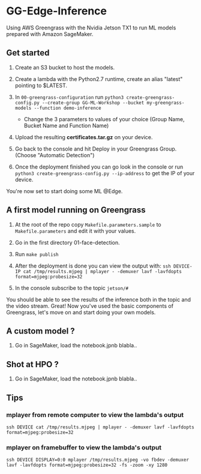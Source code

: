 # GG-Edge-Inference

Using AWS Greengrass with the Nvidia Jetson TX1 to run ML models prepared with Amazon SageMaker.

## Get started

1. Create an S3 bucket to host the models.

1. Create a lambda with the Python2.7 runtime, create an alias "latest" pointing to $LATEST.

1. In `00-greengrass-configuration` run `python3 create-greengrass-config.py --create-group GG-ML-Workshop --bucket my-greengrass-models --function demo-inference`

    - Change the 3 parameters to values of your choice (Group Name, Bucket Name and Function Name)

1. Upload the resulting **certificates.tar.gz** on your device.

1. Go back to the console and hit Deploy in your Greengrass Group. (Choose "Automatic Detection")

1. Once the deployment finished you can go look in the console or run `python3 create-greengrass-config.py --ip-address` to get the IP of your device.

You're now set to start doing some ML @Edge.

## A first model running on Greengrass

1. At the root of the repo copy `Makefile.parameters.sample` to `Makefile.parameters` and edit it with your values.

1. Go in the first directory 01-face-detection.

1. Run `make publish`

1. After the deployment is done you can view the output with: `ssh DEVICE-IP cat /tmp/results.mjpeg | mplayer - -demuxer lavf -lavfdopts format=mjpeg:probesize=32`

1. In the console subscribe to the topic `jetson/#`

You should be able to see the results of the inference both in the topic and the video stream. Great! Now you've used the basic components of Greengrass, let's move on and start doing your own models.

## A custom model ?

1. Go in SageMaker, load the notebook.jpnb blabla..

## Shot at HPO ?

1. Go in SageMaker, load the notebook.jpnb blabla..

## Tips

### mplayer from remote computer to view the lambda's output

`ssh DEVICE cat /tmp/results.mjpeg | mplayer - -demuxer lavf -lavfdopts format=mjpeg:probesize=32`

### mplayer on framebuffer to view the lambda's output

`ssh DEVICE DISPLAY=0:0 mplayer /tmp/results.mjpeg -vo fbdev -demuxer lavf -lavfdopts format=mjpeg:probesize=32 -fs -zoom -xy 1280`